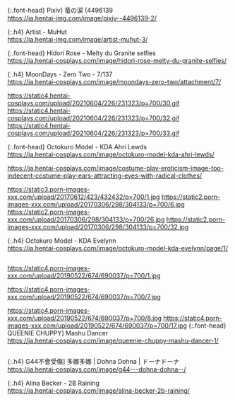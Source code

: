 ```note
```

{:.font-head}
Pixiv] 竜の涙 (4496139
<br>[
https://ja.hentai-img.com/image/pixiv--4496139-2/
](
https://ja.hentai-img.com/image/pixiv--4496139-2/
)

{:.h4}
Artist - MuHut
<br>[
https://ja.hentai-img.com/image/artist-muhut-3/
](
https://ja.hentai-img.com/image/artist-muhut-3/
)

{:.font-head}
Hidori Rose - Melty du Granite selfies
<br>[
https://ja.hentai-cosplays.com/image/hidori-rose-melty-du-granite-selfies/
](
https://ja.hentai-cosplays.com/image/hidori-rose-melty-du-granite-selfies/
)

{:.h4}
MoonDays - Zero Two - 7/137
<br>[
https://ja.hentai-cosplays.com/image/moondays-zero-two/attachment/7/
](
https://ja.hentai-cosplays.com/image/moondays-zero-two/attachment/7/
)

https://static4.hentai-cosplays.com/upload/20210604/226/231323/p=700/30.gif
https://static4.hentai-cosplays.com/upload/20210604/226/231323/p=700/32.gif
https://static4.hentai-cosplays.com/upload/20210604/226/231323/p=700/33.gif

{:.font-head}
Octokuro Model - KDA Ahri Lewds
<br>[
https://ja.hentai-cosplays.com/image/octokuro-model-kda-ahri-lewds/
](
https://ja.hentai-cosplays.com/image/octokuro-model-kda-ahri-lewds/
)

https://ja.hentai-cosplays.com/image/costume-play-eroticism-image-too-indecent-costume-play-ears-attracting-eyes-with-radical-clothes/

https://static3.porn-images-xxx.com/upload/20170612/423/432432/p=700/1.jpg
https://static2.porn-images-xxx.com/upload/20170306/298/304133/p=700/6.jpg
https://static2.porn-images-xxx.com/upload/20170306/298/304133/p=700/26.jpg
https://static2.porn-images-xxx.com/upload/20170306/298/304133/p=700/32.jpg

{:.h4}
Octokuro Model - KDA Evelynn
<br>[
https://ja.hentai-cosplays.com/image/octokuro-model-kda-evelynn/page/1/
](
https://ja.hentai-cosplays.com/image/octokuro-model-kda-evelynn/page/1/
)

```note
```
https://static4.porn-images-xxx.com/upload/20190522/674/690037/p=700/1.jpg

https://static4.porn-images-xxx.com/upload/20190522/674/690037/p=700/7.jpg

https://static4.porn-images-xxx.com/upload/20190522/674/690037/p=700/8.jpg
https://static4.porn-images-xxx.com/upload/20190522/674/690037/p=700/17.jpg
{:.font-head}
QUEENIE CHUPPY] Mashu Dancer
<br>[
https://ja.hentai-cosplays.com/image/queenie-chuppy-mashu-dancer-1/
](
https://ja.hentai-cosplays.com/image/queenie-chuppy-mashu-dancer-1/
)

```tip
```

{:.h4}
G44不會受傷] 多娜多娜 | Dohna Dohna | ドーナドーナ
<br>[
https://ja.hentai-cosplays.com/image/g44---dohna-dohna--/
](
https://ja.hentai-cosplays.com/image/g44---dohna-dohna--/
)

{:.h4}
Alina Becker - 2B Raining
<br>[
https://ja.hentai-cosplays.com/image/alina-becker-2b-raining/
](
https://ja.hentai-cosplays.com/image/alina-becker-2b-raining/
)

